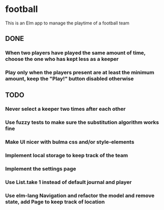 # football
This is an Elm app to manage the playtime of a football team

## DONE
### When two players have played the same amount of time, choose the one who has kept less as a keeper
### Play only when the players present are at least the minimum amount, keep the "Play!" button disabled otherwise

## TODO
### Never select a keeper two times after each other
### Use fuzzy tests to make sure the substitution algorithm works fine
### Make UI nicer with bulma css and/or style-elements
### Implement local storage to keep track of the team
### Implement the settings page
### Use List.take 1 instead of default journal and player
### Use elm-lang Navigation and refactor the model and remove state, add Page to keep track of location
